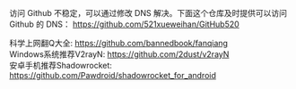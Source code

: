 访问 Github 不稳定，可以通过修改 DNS 解决。下面这个仓库及时提供可以访问 Github 的 DNS：
https://github.com/521xueweihan/GitHub520

科学上网翻Q大全: https://github.com/bannedbook/fanqiang<br>
Windows系统推荐V2rayN: https://github.com/2dust/v2rayN<br>
安卓手机推荐Shadowrocket: https://github.com/Pawdroid/shadowrocket_for_android
